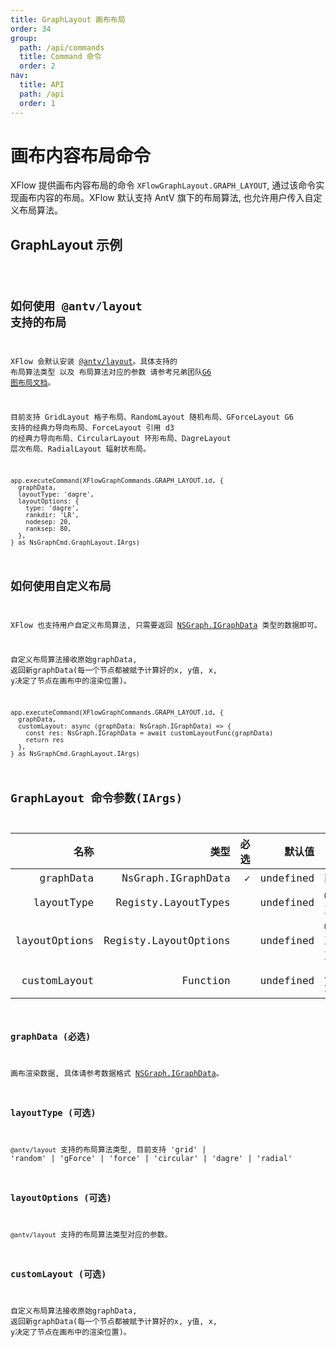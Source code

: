```yaml
---
title: GraphLayout 画布布局
order: 34
group:
  path: /api/commands
  title: Command 命令
  order: 2
nav:
  title: API
  path: /api
  order: 1
---
```


# 画布内容布局命令

XFlow 提供画布内容布局的命令 `XFlowGraphLayout.GRAPH_LAYOUT`, 通过该命令实现画布内容的布局。XFlow 默认支持 AntV 旗下的布局算法, 也允许用户传入自定义布局算法。

## GraphLayout 示例

<code src="./demos/index.tsx" />

## 如何使用 @antv/layout 支持的布局

XFlow 会默认安装 [@antv/layout](https://github.com/antvis/layout)。具体支持的 布局算法类型 以及 布局算法对应的参数 请参考兄弟团队[G6 图布局文档](https://g6.antv.vision/zh/docs/api/graphLayout/guide)。

目前支持 GridLayout 格子布局、RandomLayout 随机布局、GForceLayout G6 支持的经典力导向布局、ForceLayout 引用 d3 的经典力导向布局、CircularLayout 环形布局、DagreLayout 层次布局、RadialLayout 辐射状布局。

```tsx | pure
app.executeCommand(XFlowGraphCommands.GRAPH_LAYOUT.id, {
  graphData,
  layoutType: 'dagre',
  layoutOptions: {
    type: 'dagre',
    rankdir: 'LR',
    nodesep: 20,
    ranksep: 80,
  },
} as NsGraphCmd.GraphLayout.IArgs)
```

## 如何使用自定义布局

XFlow 也支持用户自定义布局算法, 只需要返回 [NSGraph.IGraphData](/api/interface) 类型的数据即可。

自定义布局算法接收原始graphData, 返回新graphData(每一个节点都被赋予计算好的x, y值, x, y决定了节点在画布中的渲染位置)。

```tsx | pure
app.executeCommand(XFlowGraphCommands.GRAPH_LAYOUT.id, {
  graphData,
  customLayout: async (graphData: NsGraph.IGraphData) => {
    const res: NsGraph.IGraphData = await customLayoutFunc(graphData)
    return res
  },
} as NsGraphCmd.GraphLayout.IArgs)
```

## GraphLayout 命令参数(IArgs)

|          名称 |                  类型 | 必选 |    默认值 | 描述                                  |
| ------------: | --------------------: | ---: | --------: | ------------------------------------- |
|     graphData |    NsGraph.IGraphData |    ✓ | undefined | 画布数据                              |
|    layoutType |   Registy.LayoutTypes |      | undefined | @antv/layout 支持的布局类型           |
| layoutOptions | Registy.LayoutOptions |      | undefined | @antv/layout 支持的布局类型对应的参数 |
|  customLayout |              Function |      | undefined | 用户自定义布局算法                    |

### graphData (必选)

画布渲染数据, 具体请参考数据格式 [NSGraph.IGraphData](/docs/api/interface#inodeconfig)。

### layoutType (可选)

`@antv/layout` 支持的布局算法类型, 目前支持 'grid' | 'random' | 'gForce' | 'force' | 'circular' | 'dagre' | 'radial'

### layoutOptions (可选)

`@antv/layout` 支持的布局算法类型对应的参数。

### customLayout (可选)

自定义布局算法接收原始graphData, 返回新graphData(每一个节点都被赋予计算好的x, y值, x, y决定了节点在画布中的渲染位置)。
